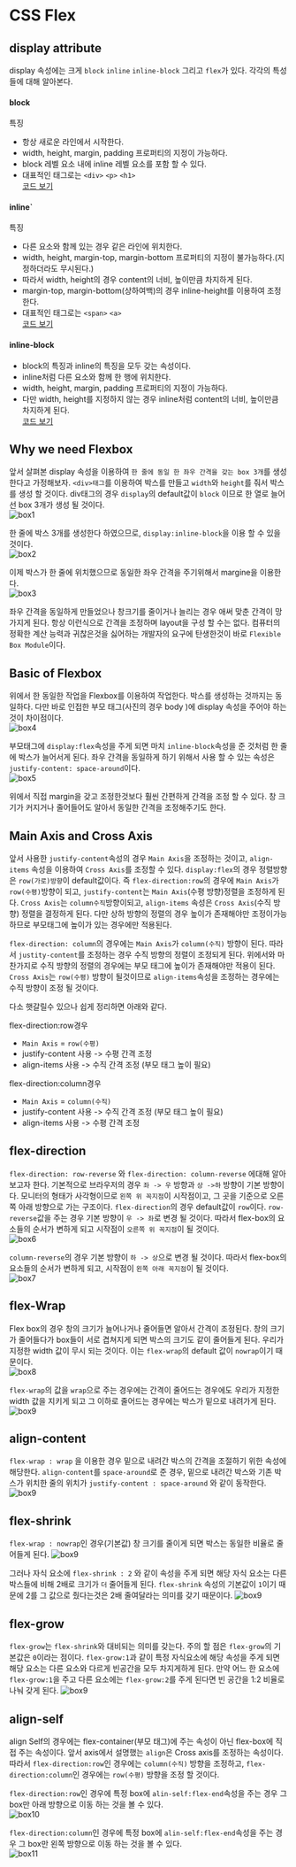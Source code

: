 # CSS Flex

## display attribute

display 속성에는 크게 `block` `inline` `inline-block` 그리고 `flex`가 있다. 각각의 특성들에 대해 알아본다.

#### block

특징

- 항상 새로운 라인에서 시작한다.
- width, height, margin, padding 프로퍼티의 지정이 가능하다.
- block 레벨 요소 내에 inline 레벨 요소를 포함 할 수 있다.
- 대표적인 태그로는 `<div>` `<p>` `<h1>`  
  [코드 보기](https://codesandbox.io/s/summer-grass-7915l)

#### inline`

특징

- 다른 요소와 함께 있는 경우 같은 라인에 위치한다.
- width, height, margin-top, margin-bottom 프로퍼티의 지정이 불가능하다.(지정하더라도 무시된다.)
- 따라서 width, height의 경우 content의 너비, 높이만큼 차지하게 된다.
- margin-top, margin-bottom(상하여백)의 경우 inline-height를 이용하여 조정한다.
- 대표적인 태그로는 `<span>` `<a>`  
  [코드 보기](https://codesandbox.io/s/icy-microservice-hlcms)

#### inline-block

- block의 특징과 inline의 특징을 모두 갖는 속성이다.
- inline처럼 다른 요소와 함께 한 행에 위치한다.
- width, height, margin, padding 프로퍼티의 지정이 가능하다.
- 다만 width, height를 지정하지 않는 경우 inline처럼 content의 너비, 높이만큼 차지하게 된다.  
  [코드 보기](https://codesandbox.io/s/flamboyant-greider-lnnm8)

## Why we need Flexbox

앞서 살펴본 display 속성을 이용하여 `한 줄에 동일 한 좌우 간격을 갖는 box 3개`를 생성한다고 가정해보자. `<div>태그`를 이용하여 박스를 만들고 `width`와 `height`를 줘서 박스를 생성 할 것이다. div태그의 경우 `display`의 default값이 `block` 이므로 한 열로 늘어선 box 3개가 생성 될 것이다.  
![box1](/image/box1.JPG)

한 줄에 박스 3개를 생성한다 하였으므로, `display:inline-block`을 이용 할 수 있을 것이다.  
![box2](/image/box2.JPG)

이제 박스가 한 줄에 위치했으므로 동일한 좌우 간격을 주기위해서 margine을 이용한다.  
![box3](/image/box3.JPG)

좌우 간격을 동일하게 만들었으나 창크기를 줄이거나 늘리는 경우 애써 맞춘 간격이 망가지게 된다. 항상 이런식으로 간격을 조정하며 layout을 구성 할 수는 없다. 컴퓨터의 정확한 계산 능력과 귀찮은것을 싫어하는 개발자의 요구에 탄생한것이 바로 `Flexible Box Module`이다.

## Basic of Flexbox

위에서 한 동일한 작업을 Flexbox를 이용하여 작업한다. 박스를 생성하는 것까지는 동일하다. 다만 바로 인접한 부모 태그(사진의 경우 body )에 display 속성을 주어야 하는것이 차이점이다.  
![box4](/image/box4.JPG)

부모태그에 `display:flex`속성을 주게 되면 마치 `inline-block`속성을 준 것처럼 한 줄에 박스가 늘어서게 된다. 좌우 간격을 동일하게 하기 위해서 사용 할 수 있는 속성은 `justify-content: space-around`이다.  
![box5](/image/box5.JPG)

위에서 직접 margin을 갖고 조정한것보다 훨씬 간편하게 간격을 조정 할 수 있다. 창 크기가 커지거나 줄어들어도 알아서 동일한 간격을 조정해주기도 한다.

## Main Axis and Cross Axis

앞서 사용한 `justify-content`속성의 경우 `Main Axis`을 조정하는 것이고, `align-items` 속성을 이용하여 `Cross Axis`를 조정할 수 있다. `display:flex`의 경우 정렬방향은 `row(가로)방향`이 default값이다. 즉 `flex-direction:row`의 경우에 `Main Axis`가 `row(수평)`방향이 되고, `justify-content`는 `Main Axis`(수평 방향)정렬을 조정하게 된다. `Cross Axis`는 `column수직`방향이되고, `align-items` 속성은 `Cross Axis`(수직 방향) 정렬을 결정하게 된다. 다만 상하 방향의 정렬의 경우 높이가 존재해야만 조정이가능하므로 부모태그에 높이가 있는 경우에만 적용된다.

`flex-direction: column`의 경우에는 `Main Axis`가 `column(수직)` 방향이 된다. 따라서 `justity-content`를 조정하는 경우 수직 방향의 정렬이 조정되게 된다. 위에서와 마찬가지로 수직 방향의 정렬의 경우에는 부모 태그에 높이가 존재해야만 적용이 된다. `Cross Axis`는 `row(수평)` 방향이 될것이므로 `align-items`속성을 조정하는 경우에는 수직 방향이 조정 될 것이다.

다소 햇갈릴수 있으나 쉽게 정리하면 아래와 같다.

flex-direction:row경우
- `Main Axis` = `row(수평)`
- justify-content 사용 -> 수평 간격 조정  
- align-items 사용 -> 수직 간격 조정 (부모 태그 높이 필요)

flex-direction:column경우
- `Main Axis` = `column(수직)`
- justify-content 사용 -> 수직 간격 조정 (부모 태그 높이 필요)
- align-items 사용 -> 수평 간격 조정


## flex-direction

`flex-direction: row-reverse` 와 `flex-direction: column-reverse` 에대해 알아보고자 한다. 기본적으로 브라우저의 경우 `좌 -> 우` 방향과 `상 ->하` 방향이 기본 방향이다. 모니터의 형태가 사각형이므로 `왼쪽 위 꼭지점`이 시작점이고, 그 곳을 기준으로 오른쪽 아래 방향으로 가는 구조이다. `flex-direction`의 경우 default값이 `row`이다. `row-reverse`값을 주는 경우 기본 방향이 `우 -> 좌`로 변경 될 것이다. 따라서 flex-box의 요소들의 순서가 변하게 되고 시작점이 `오른쪽 위 꼭지점`이 될 것이다.  
![box6](/image/box6.JPG)

`column-reverse`의 경우 기본 방향이 `하 -> 상`으로 변경 될 것이다. 따라서 flex-box의 요소들의 순서가 변하게 되고, 시작점이 `왼쪽 아래 꼭지점`이 될 것이다.  
![box7](/image/box7.JPG)

## flex-Wrap

Flex box의 경우 창의 크기가 늘어나거나 줄어들면 알아서 간격이 조정된다. 창의 크기가 줄어들다가 box들이 서로 겹쳐지게 되면 박스의 크기도 같이 줄어들게 된다. 우리가 지정한 width 값이 무시 되는 것이다. 이는 `flex-wrap`의 default 값이 `nowrap`이기 때문이다.  
![box8](/image/box8.JPG)

`flex-wrap`의 값을 `wrap`으로 주는 경우에는 간격이 줄어드는 경우에도 우리가 지정한 width 값을 지키게 되고 그 이하로 줄어드는 경우에는 박스가 밑으로 내려가게 된다.
![box9](/image/box9.JPG)

## align-content

`flex-wrap : wrap` 을 이용한 경우 밑으로 내려간 박스의 간격을 조절하기 위한 속성에 해당한다. `align-content`를 `space-around`로 준 경우, 밑으로 내려간 박스와 기존 박스가 위치한 줄의 위치가 `justify-content : space-around` 와 같이 동작한다.
![box9](/image/box9-1.JPG)

## flex-shrink

`flex-wrap : nowrap`인 경우(기본값) 창 크기를 줄이게 되면 박스는 동일한 비율로 줄어들게 된다.
![box9](/image/box9-2.JPG)

그러나 자식 요소에 `flex-shrink : 2` 와 같이 속성을 주게 되면 해당 자식 요소는 다른 박스들에 비해 2배로 크기가 `더` 줄어들게 된다. `flex-shrink` 속성의 기본값이 `1`이기 때문에 2를 그 값으로 줬다는것은 2배 줄여달라는 의미를 갖기 때문이다.
![box9](/image/box9-3.JPG)

## flex-grow

`flex-grow`는 `flex-shrink`와 대비되는 의미를 갖는다. 주의 할 점은 `flex-grow`의 기본값은 `0`이라는 점이다. `flex-grow:1`과 같이 특정 자식요소에 해당 속성을 주게 되면 해당 요소는 다른 요소와 다르게 빈공간을 모두 차지게하게 된다. 만약 어느 한 요소에 `flex-grow:1`을 주고 다른 요소에는 `flex-grow:2`를 주게 된다면 빈 공간을 1:2 비율로 나눠 갖게 된다.
![box9](/image/box9-4.JPG)

## align-self

align Self의 경우에는 flex-container(부모 태그)에 주는 속성이 아닌 flex-box에 직접 주는 속성이다. 앞서 axis에서 설명했는 `align`은 Cross axis를 조정하는 속성이다. 따라서 `flex-direction:row`인 경우에는 `column(수직)` 방향을 조정하고, `flex-direction:column`인 경우에는 `row(수평)` 방향을 조정 할 것이다. 

`flex-direction:row`인 경우에 특정 box에 `alin-self:flex-end`속성을 주는 경우 그 box만 아래 방향으로 이동 하는 것을 볼 수 있다.  
![box10](/image/box10.JPG)

`flex-direction:column`인 경우에 특정 box에 `alin-self:flex-end`속성을 주는 경우 그 box만 왼쪽 방향으로 이동 하는 것을 볼 수 있다.  
![box11](/image/box11.JPG)
